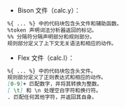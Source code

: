 - Bison 文件（calc.y）：
```md
%{ ... %} 中的代码块包含头文件和辅助函数。
%token 声明词法分析器返回的标记。
%% 分隔符分隔声明部分和规则部分。
规则部分定义了上下文无关语法和相应的动作。
```

- Flex 文件（calc.l）：
```md
%{ ... %} 中的代码块包含头文件。
规则部分定义了正则表达式和相应的动作。
[0-9]+ 匹配数字，并将其转换为整数。
[ \t] 和 \n 处理空白字符和换行符。
. 匹配任何其他字符，并返回其自身。
```


